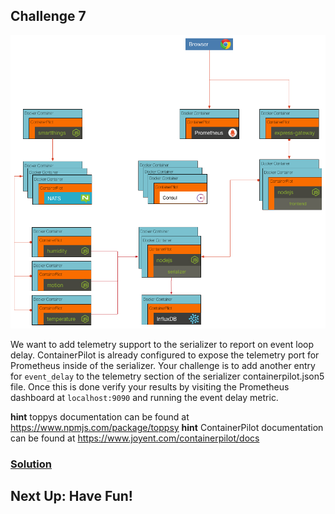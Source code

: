## Challenge 7

![image](../images/challenge7.png)

We want to add telemetry support to the serializer to report on event loop delay. ContainerPilot is already configured to expose the telemetry port for Prometheus inside of the serializer. Your challenge is to add another entry for `event_delay` to the telemetry section of the serializer containerpilot.json5 file. Once this is done verify your results by visiting the Prometheus dashboard at `localhost:9090` and running the event delay metric.

__hint__ toppys documentation can be found at https://www.npmjs.com/package/toppsy
__hint__ ContainerPilot documentation can be found at https://www.joyent.com/containerpilot/docs

### [Solution](./SOLUTION.md)

## Next Up: Have Fun!
